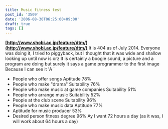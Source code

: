 ```yaml
---
title: Music fitness test
post_id: '3509'
date: '2006-08-30T06:25:00+09:00'
draft: true
tags: []
---
```


**[http://www.shobi.ac.jp/feature/dtm/](http://www.shobi.ac.jp/feature/dtm/)** It is 404 as of July 2014. Everyone was doing it, I tried to piggyback, but I thought that it was wide and shallow looking up until now is orz It is certainly a boogie sound, a picture and a program are doing but surely it says a game programmer to the first image Because I can see it 'A `

*   People who offer songs Aptitude 78%
*   People who make "drama" Suitability 76%
*   People who make music at game companies Suitability 51%
*   People who arrange music Suitability 52%
*   People at the club scene Suitability 96%
*   People who make music data Aptitude 77%
*   Aptitude for music producer 53%
*   Desired person fitness degree 96% Ay I want 72 hours a day (as it was, I will work about 64 hours a day)
